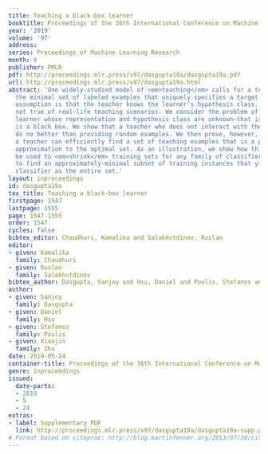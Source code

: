 ```yaml
---
title: Teaching a black-box learner
booktitle: Proceedings of the 36th International Conference on Machine Learning
year: '2019'
volume: '97'
address: 
series: Proceedings of Machine Learning Research
month: 0
publisher: PMLR
pdf: http://proceedings.mlr.press/v97/dasgupta19a/dasgupta19a.pdf
url: http://proceedings.mlr.press/v97/dasgupta19a.html
abstract: 'One widely-studied model of <em>teaching</em> calls for a teacher to provide
  the minimal set of labeled examples that uniquely specifies a target concept. The
  assumption is that the teacher knows the learner’s hypothesis class, which is often
  not true of real-life teaching scenarios. We consider the problem of teaching a
  learner whose representation and hypothesis class are unknown—that is, the learner
  is a black box. We show that a teacher who does not interact with the learner can
  do no better than providing random examples. We then prove, however, that with interaction,
  a teacher can efficiently find a set of teaching examples that is a provably good
  approximation to the optimal set. As an illustration, we show how this scheme can
  be used to <em>shrink</em> training sets for any family of classifiers: that is,
  to find an approximately-minimal subset of training instances that yields the same
  classifier as the entire set.'
layout: inproceedings
id: dasgupta19a
tex_title: Teaching a black-box learner
firstpage: 1547
lastpage: 1555
page: 1547-1555
order: 1547
cycles: false
bibtex_editor: Chaudhuri, Kamalika and Salakhutdinov, Ruslan
editor:
- given: Kamalika
  family: Chaudhuri
- given: Ruslan
  family: Salakhutdinov
bibtex_author: Dasgupta, Sanjoy and Hsu, Daniel and Poulis, Stefanos and Zhu, Xiaojin
author:
- given: Sanjoy
  family: Dasgupta
- given: Daniel
  family: Hsu
- given: Stefanos
  family: Poulis
- given: Xiaojin
  family: Zhu
date: 2019-05-24
container-title: Proceedings of the 36th International Conference on Machine Learning
genre: inproceedings
issued:
  date-parts:
  - 2019
  - 5
  - 24
extras:
- label: Supplementary PDF
  link: http://proceedings.mlr.press/v97/dasgupta19a/dasgupta19a-supp.pdf
# Format based on citeproc: http://blog.martinfenner.org/2013/07/30/citeproc-yaml-for-bibliographies/
---
```

